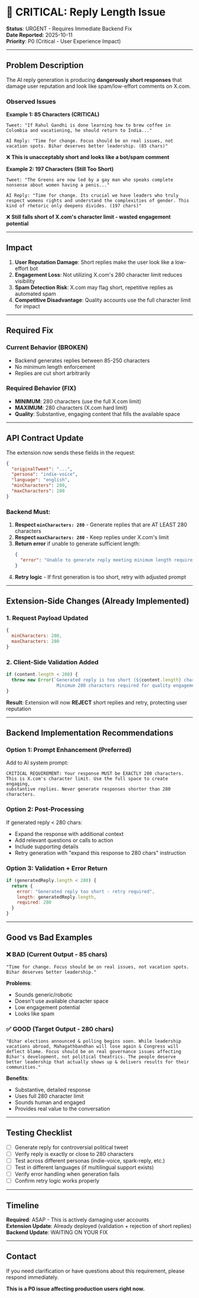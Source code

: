 # 🚨 CRITICAL: Reply Length Issue

**Status**: URGENT - Requires Immediate Backend Fix  
**Date Reported**: 2025-10-11  
**Priority**: P0 (Critical - User Experience Impact)

---

## Problem Description

The AI reply generation is producing **dangerously short responses** that damage user reputation and look like spam/low-effort comments on X.com.

### Observed Issues

**Example 1: 85 Characters (CRITICAL)**
```
Tweet: "If Rahul Gandhi is done learning how to brew coffee in Colombia and vacationing, he should return to India..."

AI Reply: "Time for change. Focus should be on real issues, not vacation spots. Bihar deserves better leadership. (85 chars)"
```
❌ **This is unacceptably short and looks like a bot/spam comment**

**Example 2: 197 Characters (Still Too Short)**
```
Tweet: "The Greens are now led by a gay man who speaks complete nonsense about women having a penis..."

AI Reply: "Time for change. Its crucial we have leaders who truly respect womens rights and understand the complexities of gender. This kind of rhetoric only deepens divides. (197 chars)"
```
❌ **Still falls short of X.com's character limit - wasted engagement potential**

---

## Impact

1. **User Reputation Damage**: Short replies make the user look like a low-effort bot
2. **Engagement Loss**: Not utilizing X.com's 280 character limit reduces visibility
3. **Spam Detection Risk**: X.com may flag short, repetitive replies as automated spam
4. **Competitive Disadvantage**: Quality accounts use the full character limit for impact

---

## Required Fix

### Current Behavior (BROKEN)
- Backend generates replies between 85-250 characters
- No minimum length enforcement
- Replies are cut short arbitrarily

### Required Behavior (FIX)
- **MINIMUM**: 280 characters (use the full X.com limit)
- **MAXIMUM**: 280 characters (X.com hard limit)
- **Quality**: Substantive, engaging content that fills the available space

---

## API Contract Update

The extension now sends these fields in the request:

```json
{
  "originalTweet": "...",
  "persona": "indie-voice",
  "language": "english",
  "minCharacters": 280,
  "maxCharacters": 280
}
```

### Backend Must:
1. **Respect `minCharacters: 280`** - Generate replies that are AT LEAST 280 characters
2. **Respect `maxCharacters: 280`** - Keep replies under X.com's limit
3. **Return error** if unable to generate sufficient length:
   ```json
   {
     "error": "Unable to generate reply meeting minimum length requirement"
   }
   ```
4. **Retry logic** - If first generation is too short, retry with adjusted prompt

---

## Extension-Side Changes (Already Implemented)

### 1. Request Payload Updated
```javascript
{
  minCharacters: 280,
  maxCharacters: 280
}
```

### 2. Client-Side Validation Added
```javascript
if (content.length < 280) {
  throw new Error(`Generated reply is too short (${content.length} chars). 
                   Minimum 280 characters required for quality engagement.`);
}
```

**Result**: Extension will now **REJECT** short replies and retry, protecting user reputation

---

## Backend Implementation Recommendations

### Option 1: Prompt Enhancement (Preferred)
Add to AI system prompt:
```
CRITICAL REQUIREMENT: Your response MUST be EXACTLY 280 characters. 
This is X.com's character limit. Use the full space to create engaging, 
substantive replies. Never generate responses shorter than 280 characters.
```

### Option 2: Post-Processing
If generated reply < 280 chars:
- Expand the response with additional context
- Add relevant questions or calls to action
- Include supporting details
- Retry generation with "expand this response to 280 chars" instruction

### Option 3: Validation + Error Return
```javascript
if (generatedReply.length < 280) {
  return {
    error: "Generated reply too short - retry required",
    length: generatedReply.length,
    required: 280
  }
}
```

---

## Good vs Bad Examples

### ❌ BAD (Current Output - 85 chars)
```
"Time for change. Focus should be on real issues, not vacation spots. Bihar deserves better leadership."
```
**Problems**: 
- Sounds generic/robotic
- Doesn't use available character space
- Low engagement potential
- Looks like spam

### ✅ GOOD (Target Output - 280 chars)
```
"Bihar elections announced & polling begins soon. While leadership vacations abroad, Mahagathbandhan will lose again & Congress will deflect blame. Focus should be on real governance issues affecting Bihar's development, not political theatrics. The people deserve better leadership that actually shows up & delivers results for their communities."
```
**Benefits**:
- Substantive, detailed response
- Uses full 280 character limit
- Sounds human and engaged
- Provides real value to the conversation

---

## Testing Checklist

- [ ] Generate reply for controversial political tweet
- [ ] Verify reply is exactly or close to 280 characters
- [ ] Test across different personas (indie-voice, spark-reply, etc.)
- [ ] Test in different languages (if multilingual support exists)
- [ ] Verify error handling when generation fails
- [ ] Confirm retry logic works properly

---

## Timeline

**Required**: ASAP - This is actively damaging user accounts  
**Extension Update**: Already deployed (validation + rejection of short replies)  
**Backend Update**: WAITING ON YOUR FIX

---

## Contact

If you need clarification or have questions about this requirement, please respond immediately.

**This is a P0 issue affecting production users right now.**

